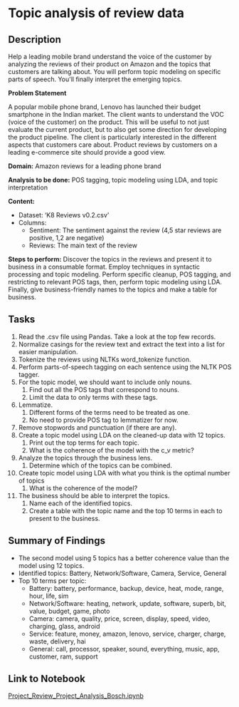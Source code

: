 # Topic analysis of review data

## Description
Help a leading mobile brand understand the voice of the customer by analyzing the reviews of their product on Amazon and the topics that customers are talking about. You will perform topic modeling on specific parts of speech. You'll finally interpret the emerging topics.

**Problem Statement**

A popular mobile phone brand, Lenovo has launched their budget smartphone in the Indian market. The client wants to understand the VOC (voice of the customer) on the product. This will be useful to not just evaluate the current product, but to also get some direction for developing the product pipeline. The client is particularly interested in the different aspects that customers care about. Product reviews by customers on a leading e-commerce site should provide a good view.

**Domain:** Amazon reviews for a leading phone brand

**Analysis to be done:** POS tagging, topic modeling using LDA, and topic interpretation

**Content:**
- Dataset: ‘K8 Reviews v0.2.csv’
- Columns:
    - Sentiment: The sentiment against the review (4,5 star reviews are positive, 1,2 are negative)
    - Reviews: The main text of the review


**Steps to perform:**
Discover the topics in the reviews and present it to business in a consumable format. Employ techniques in syntactic processing and topic modeling. Perform specific cleanup, POS tagging, and restricting to relevant POS tags, then, perform topic modeling using LDA. Finally, give business-friendly names to the topics and make a table for business.

## Tasks
1. Read the .csv file using Pandas. Take a look at the top few records.
2. Normalize casings for the review text and extract the text into a list for easier manipulation.
3. Tokenize the reviews using NLTKs word_tokenize function.
4. Perform parts-of-speech tagging on each sentence using the NLTK POS tagger.
5. For the topic model, we should want to include only nouns.
    1. Find out all the POS tags that correspond to nouns.
    2. Limit the data to only terms with these tags.
6. Lemmatize.
    1. Different forms of the terms need to be treated as one.
    2. No need to provide POS tag to lemmatizer for now.
7. Remove stopwords and punctuation (if there are any).
8. Create a topic model using LDA on the cleaned-up data with 12 topics.
    1. Print out the top terms for each topic.
    2. What is the coherence of the model with the c_v metric?
9. Analyze the topics through the business lens.
    1. Determine which of the topics can be combined.
10. Create topic model using LDA with what you think is the optimal number of topics
    1. What is the coherence of the model?
11. The business should be able to interpret the topics.
    1. Name each of the identified topics.
    2. Create a table with the topic name and the top 10 terms in each to present to the business.

## Summary of Findings
- The second model using 5 topics has a better coherence value than the model using 12 topics.
- Identified topics: Battery, Network/Software, Camera, Service, General
- Top 10 terms per topic:
    - Battery: battery, performance, backup, device, heat, mode, range, hour, life, sim
    - Network/Software: heating, network, update, software, superb, bit, value, budget, game, photo
    - Camera: camera, quality, price, screen, display, speed, video, charging, glass, android
    - Service: feature, money, amazon, lenovo, service, charger, charge, waste, delivery, hai
    - General: call, processor, speaker, sound, everything, music, app, customer, ram, support
    
 ## Link to Notebook
 [Project_Review_Project_Analysis_Bosch.ipynb](https://github.com/jessi88/product_reviews/blob/main/product_reviews.ipynb)
